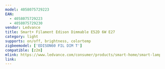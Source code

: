 ```yaml
---
model: 4058075729223
EAN: 
  - 4058075729223
  - 4058075729230
vendor: Ledvance
title: Smart+ Filament Edison Dimmable E52D 6W E27 
category: light
supports: on/off, brightness, colortemp
zigbeemodel: ['EDISON60 FIL DIM T']
compatible: [z2m]
mlink: https://www.ledvance.com/consumer/products/smart-home/smart-lamps/smart-zigbee/smart-classic-filament-lamps-with-zigbee-technology/edison-bulb-shape-with-filament-style-with-zigbee-technology-c141281?productId=204360
link: 
---
```

